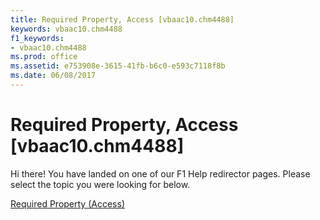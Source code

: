 ```yaml
---
title: Required Property, Access [vbaac10.chm4488]
keywords: vbaac10.chm4488
f1_keywords:
- vbaac10.chm4488
ms.prod: office
ms.assetid: e753908e-3615-41fb-b6c0-e593c7118f8b
ms.date: 06/08/2017
---
```



# Required Property, Access [vbaac10.chm4488]

Hi there! You have landed on one of our F1 Help redirector pages. Please select the topic you were looking for below.

[Required Property (Access)](http://msdn.microsoft.com/library/4aa6d0bb-4a07-9efc-4d2e-414bcc11e42e%28Office.15%29.aspx)


